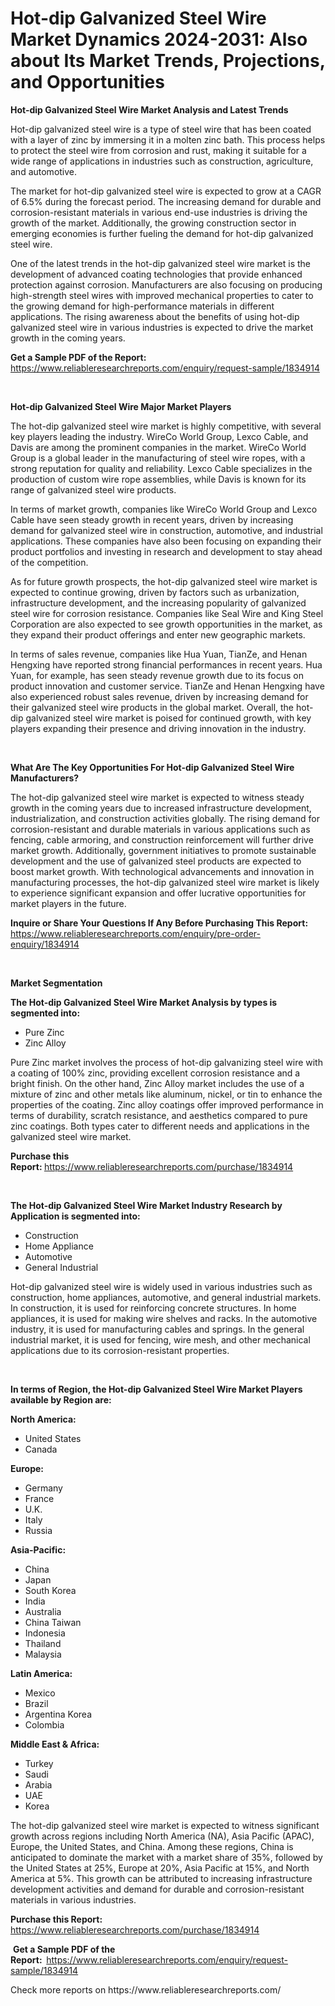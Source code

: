 <p><h1>Hot-dip Galvanized Steel Wire Market Dynamics 2024-2031: Also about Its Market Trends, Projections, and Opportunities</h1></p><p><strong>Hot-dip Galvanized Steel Wire Market Analysis and Latest Trends</strong></p>
<p><p>Hot-dip galvanized steel wire is a type of steel wire that has been coated with a layer of zinc by immersing it in a molten zinc bath. This process helps to protect the steel wire from corrosion and rust, making it suitable for a wide range of applications in industries such as construction, agriculture, and automotive.</p><p>The market for hot-dip galvanized steel wire is expected to grow at a CAGR of 6.5% during the forecast period. The increasing demand for durable and corrosion-resistant materials in various end-use industries is driving the growth of the market. Additionally, the growing construction sector in emerging economies is further fueling the demand for hot-dip galvanized steel wire.</p><p>One of the latest trends in the hot-dip galvanized steel wire market is the development of advanced coating technologies that provide enhanced protection against corrosion. Manufacturers are also focusing on producing high-strength steel wires with improved mechanical properties to cater to the growing demand for high-performance materials in different applications. The rising awareness about the benefits of using hot-dip galvanized steel wire in various industries is expected to drive the market growth in the coming years.</p></p>
<p><strong>Get a Sample PDF of the Report:&nbsp;</strong> <a href="https://www.reliableresearchreports.com/enquiry/request-sample/1834914">https://www.reliableresearchreports.com/enquiry/request-sample/1834914</a></p>
<p>&nbsp;</p>
<p><strong>Hot-dip Galvanized Steel Wire Major Market Players</strong></p>
<p><p>The hot-dip galvanized steel wire market is highly competitive, with several key players leading the industry. WireCo World Group, Lexco Cable, and Davis are among the prominent companies in the market. WireCo World Group is a global leader in the manufacturing of steel wire ropes, with a strong reputation for quality and reliability. Lexco Cable specializes in the production of custom wire rope assemblies, while Davis is known for its range of galvanized steel wire products.</p><p>In terms of market growth, companies like WireCo World Group and Lexco Cable have seen steady growth in recent years, driven by increasing demand for galvanized steel wire in construction, automotive, and industrial applications. These companies have also been focusing on expanding their product portfolios and investing in research and development to stay ahead of the competition.</p><p>As for future growth prospects, the hot-dip galvanized steel wire market is expected to continue growing, driven by factors such as urbanization, infrastructure development, and the increasing popularity of galvanized steel wire for corrosion resistance. Companies like Seal Wire and King Steel Corporation are also expected to see growth opportunities in the market, as they expand their product offerings and enter new geographic markets.</p><p>In terms of sales revenue, companies like Hua Yuan, TianZe, and Henan Hengxing have reported strong financial performances in recent years. Hua Yuan, for example, has seen steady revenue growth due to its focus on product innovation and customer service. TianZe and Henan Hengxing have also experienced robust sales revenue, driven by increasing demand for their galvanized steel wire products in the global market. Overall, the hot-dip galvanized steel wire market is poised for continued growth, with key players expanding their presence and driving innovation in the industry.</p></p>
<p>&nbsp;</p>
<p><strong>What Are The Key Opportunities For Hot-dip Galvanized Steel Wire Manufacturers?</strong></p>
<p><p>The hot-dip galvanized steel wire market is expected to witness steady growth in the coming years due to increased infrastructure development, industrialization, and construction activities globally. The rising demand for corrosion-resistant and durable materials in various applications such as fencing, cable armoring, and construction reinforcement will further drive market growth. Additionally, government initiatives to promote sustainable development and the use of galvanized steel products are expected to boost market growth. With technological advancements and innovation in manufacturing processes, the hot-dip galvanized steel wire market is likely to experience significant expansion and offer lucrative opportunities for market players in the future.</p></p>
<p><strong>Inquire or Share Your Questions If Any Before Purchasing This Report:</strong> <a href="https://www.reliableresearchreports.com/enquiry/pre-order-enquiry/1834914">https://www.reliableresearchreports.com/enquiry/pre-order-enquiry/1834914</a></p>
<p>&nbsp;</p>
<p><strong>Market Segmentation</strong></p>
<p><strong>The Hot-dip Galvanized Steel Wire Market Analysis by types is segmented into:</strong></p>
<p><ul><li>Pure Zinc</li><li>Zinc Alloy</li></ul></p>
<p><p>Pure Zinc market involves the process of hot-dip galvanizing steel wire with a coating of 100% zinc, providing excellent corrosion resistance and a bright finish. On the other hand, Zinc Alloy market includes the use of a mixture of zinc and other metals like aluminum, nickel, or tin to enhance the properties of the coating. Zinc alloy coatings offer improved performance in terms of durability, scratch resistance, and aesthetics compared to pure zinc coatings. Both types cater to different needs and applications in the galvanized steel wire market.</p></p>
<p><strong>Purchase this Report:&nbsp;</strong><a href="https://www.reliableresearchreports.com/purchase/1834914">https://www.reliableresearchreports.com/purchase/1834914</a></p>
<p>&nbsp;</p>
<p><strong>The Hot-dip Galvanized Steel Wire Market Industry Research by Application is segmented into:</strong></p>
<p><ul><li>Construction</li><li>Home Appliance</li><li>Automotive</li><li>General Industrial</li></ul></p>
<p><p>Hot-dip galvanized steel wire is widely used in various industries such as construction, home appliances, automotive, and general industrial markets. In construction, it is used for reinforcing concrete structures. In home appliances, it is used for making wire shelves and racks. In the automotive industry, it is used for manufacturing cables and springs. In the general industrial market, it is used for fencing, wire mesh, and other mechanical applications due to its corrosion-resistant properties.</p></p>
<p>&nbsp;</p>
<p><strong>In terms of Region, the Hot-dip Galvanized Steel Wire Market Players available by Region are:</strong></p>
<p>
    <p> <strong> North America: </strong>
        <ul>
            <li>United States</li>
            <li>Canada</li>
        </ul>
        </p> 
    <p> <strong> Europe: </strong>
        <ul>
            <li>Germany</li>
            <li>France</li>
            <li>U.K.</li>
            <li>Italy</li>
            <li>Russia</li>
        </ul>
        </p> 
    <p> <strong> Asia-Pacific: </strong>
        <ul>
            <li>China</li>
            <li>Japan</li>
            <li>South Korea</li>
            <li>India</li>
            <li>Australia</li>
            <li>China Taiwan</li>
            <li>Indonesia</li>
            <li>Thailand</li>
            <li>Malaysia</li>
        </ul>
        </p> 
    <p> <strong> Latin America: </strong>
        <ul>
            <li>Mexico</li>
            <li>Brazil</li>
            <li>Argentina Korea</li>
            <li>Colombia</li>
        </ul>
        </p> 
    <p> <strong> Middle East & Africa: </strong>
        <ul>
            <li>Turkey</li>
            <li>Saudi</li>
            <li>Arabia</li>
            <li>UAE</li>
            <li>Korea</li>
        </ul>
    </p>
    </p>
<p><p>The hot-dip galvanized steel wire market is expected to witness significant growth across regions including North America (NA), Asia Pacific (APAC), Europe, the United States, and China. Among these regions, China is anticipated to dominate the market with a market share of 35%, followed by the United States at 25%, Europe at 20%, Asia Pacific at 15%, and North America at 5%. This growth can be attributed to increasing infrastructure development activities and demand for durable and corrosion-resistant materials in various industries.</p></p>
<p><strong>Purchase this Report: </strong><a href="https://www.reliableresearchreports.com/purchase/1834914">https://www.reliableresearchreports.com/purchase/1834914</a></p>
<p>&nbsp;<strong>Get a Sample PDF of the Report:&nbsp;&nbsp;</strong><a href="https://www.reliableresearchreports.com/enquiry/request-sample/1834914">https://www.reliableresearchreports.com/enquiry/request-sample/1834914</a></p>
<p><strong></strong></p>
<p>Check more reports on https://www.reliableresearchreports.com/</p>